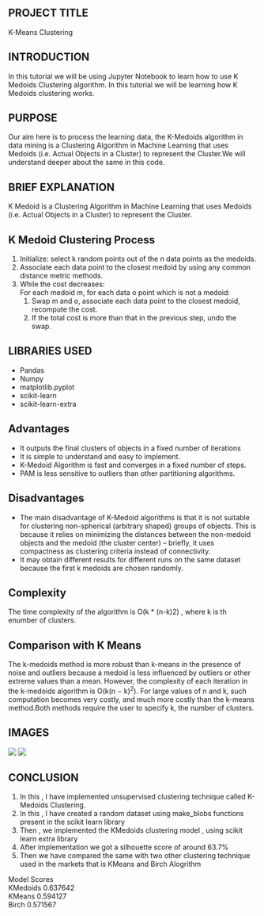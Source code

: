 ## **PROJECT TITLE**
K-Means Clustering

## **INTRODUCTION**
In this tutorial we will be using Jupyter Notebook to learn how to use K Medoids Clustering algorithm. In this tutorial we will be learning how K Medoids clustering works.

## **PURPOSE**
Our aim here is to process the learning data, the K-Medoids algorithm in data mining is a Clustering Algorithm in Machine Learning that uses Medoids (i.e. Actual Objects in a Cluster) to represent the Cluster.We will understand deeper about the same in this code.

## **BRIEF EXPLANATION**
K Medoid is a Clustering Algorithm in Machine Learning that uses Medoids (i.e. Actual Objects in a Cluster) to represent the Cluster.

## K Medoid Clustering Process
<ol>
  <li>Initialize: select k random points out of the n data points as the medoids.</li>
  <li>Associate each data point to the closest medoid by using any common distance metric methods.</li>
  <li>While the cost decreases:<br>
        For each medoid m, for each data o point which is not a medoid:
    <ol>
      <li>Swap m and o, associate each data point to the closest medoid, recompute the cost.</li>
      <li>If the total cost is more than that in the previous step, undo the swap.</li>
    </ol>
  </li>
</ol>  


## **LIBRARIES USED**
- Pandas
- Numpy
- matplotlib.pyplot
- scikit-learn
- scikit-learn-extra


## Advantages
<ul>
  <li>It outputs the final clusters of objects in a fixed number of iterations</li>
 <li>It is simple to understand and easy to implement.</li>
  <li>K-Medoid Algorithm is fast and converges in a fixed number of steps.</li>
  <li>PAM is less sensitive to outliers than other partitioning algorithms.</li>
</ul>  

## Disadvantages
<ul>
  <li>The main disadvantage of K-Medoid algorithms is that it is not suitable for clustering non-spherical (arbitrary shaped) groups of objects. This is because it relies on minimizing the distances between the non-medoid objects and the medoid (the cluster center) – briefly, it uses compactness as clustering criteria instead of connectivity.</li>
  <li>It may obtain different results for different runs on the same dataset because the first k medoids are chosen randomly.</li>
</ul> 

## Complexity
The time complexity of the algorithm is O(k * (n-k)2) , where k is th enumber of clusters.

## Comparison with K Means
The k-medoids method is more robust than k-means in the presence of noise and outliers because a medoid is less influenced by outliers or other extreme values than a mean. However, the complexity
of each iteration in the k-medoids algorithm is O(k(n − k)<sup>2</sup>). For large values of n
and k, such computation becomes very costly, and much more costly than the k-means
method.Both methods require the user to specify k, the number of clusters.

## **IMAGES**
<img src = "https://github.com/photon149/DS-ScriptsNook/blob/56c53773376f4f8d12231bfb50eb63ddb05c8f03/Machine%20Learning/Algorithms/K%20Medoids%20Clustering/Images/data_cluster.png">
<img src = "https://github.com/photon149/DS-ScriptsNook/blob/56c53773376f4f8d12231bfb50eb63ddb05c8f03/Machine%20Learning/Algorithms/K%20Medoids%20Clustering/Images/kmedoids_cluster.png">

## **CONCLUSION**

1. In this , I have implemented unsupervised clustering technique called K-Medoids Clustering.
2. In this , I have created a random dataset using make_blobs functions present in the scikit learn library
3. Then , we implemented the KMedoids clustering model , using scikit learn extra library
4. After implementation we got a silhouette score of around 63.7%
5. Then we have compared the same with two other clustering technique used in the markets that is KMeans and Birch Alogrithm 

Model	Scores<br>
KMedoids	0.637642<br>
KMeans	0.594127<br>
Birch	0.571567







